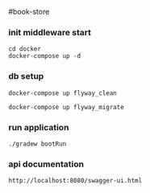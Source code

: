 #book-store


### init middleware start
```
cd docker
docker-compose up -d
```

### db setup
```
docker-compose up flyway_clean
```
```
docker-compose up flyway_migrate
```

### run application

```
./gradew bootRun
```

### api documentation

```
http://localhost:8080/swagger-ui.html
```
